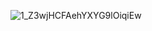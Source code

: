 ![1_Z3wjHCFAehYXYG9lOiqiEw](https://user-images.githubusercontent.com/33338812/200446795-0741817d-cd14-409e-b82e-78ba2e9e9720.gif)

